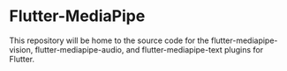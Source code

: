 # Flutter-MediaPipe

This repository will be home to the source code for the flutter-mediapipe-vision, flutter-mediapipe-audio, and flutter-mediapipe-text plugins for Flutter.
